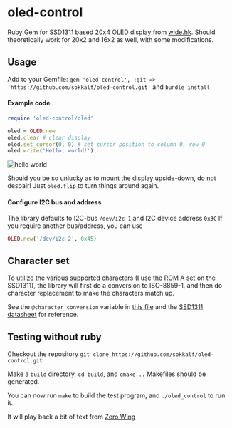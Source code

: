 # oled-control
Ruby Gem for SSD1311 based 20x4 OLED display from [wide.hk](http://www.wide.hk).
Should theoretically work for 20x2 and 16x2 as well, with some modifications.

## Usage
Add to your Gemfile:
`gem 'oled-control', :git => 'https://github.com/sokkalf/oled-control.git'`
and `bundle install`

#### Example code
```ruby
require 'oled-control/oled'

oled = OLED.new
oled.clear # clear display
oled.set_cursor(0, 0) # set cursor position to column 0, row 0
oled.write('Hello, world!')
```
![hello world](../master/doc/helloworld.jpg)

Should you be so unlucky as to mount the display upside-down, do not despair!
Just `oled.flip` to turn things around again.


#### Configure I2C bus and address
The library defaults to I2C-bus `/dev/i2c-1` and I2C device address `0x3C`
If you require another bus/address, you can use
```ruby
OLED.new('/dev/i2c-2', 0x45)
```

## Character set
To utilize the various supported characters (I use the ROM A set on the SSD1311), the library will first do a conversion to ISO-8859-1, and then do character replacement to make the characters match up.

See the `@character_conversion` variable in [this file](../master/lib/oled-control/oled.rb) and the [SSD1311 datasheet](http://www.midascomponents.co.uk/pdf/ssd1311.pdf) for reference.

## Testing without ruby
Checkout the repository `git clone https://github.com/sokkalf/oled-control.git`

Make a `build` directory, `cd build`, and `cmake ..`
Makefiles should be generated.

You can now run
`make` to build the test program, and
`./oled_control` to run it.

It will play back a bit of text from [Zero Wing](https://en.wikipedia.org/wiki/All_your_base_are_belong_to_us)
